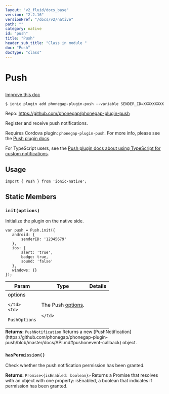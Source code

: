 ```yaml
---
layout: "v2_fluid/docs_base"
version: "2.2.16"
versionHref: "/docs/v2/native"
path: ""
category: native
id: "push"
title: "Push"
header_sub_title: "Class in module "
doc: "Push"
docType: "class"
---
```








<h1 class="api-title">
  
  Push
  

  

  </h1>

<a class="improve-v2-docs" href="http://github.com/driftyco/ionic-native/edit/master/src/plugins/push.ts#L271">
  Improve this doc
</a>



<!-- decorators -->





<pre><code>$ ionic plugin add phonegap-plugin-push --variable SENDER_ID=XXXXXXXXX</code></pre>
<p>Repo:
  <a href="https://github.com/phonegap/phonegap-plugin-push">
    https://github.com/phonegap/phonegap-plugin-push
  </a>
</p>

<!-- description -->

<p>Register and receive push notifications.</p>
<p>Requires Cordova plugin: <code>phonegap-plugin-push</code>. For more info, please see the <a href="https://github.com/phonegap/phonegap-plugin-push">Push plugin docs</a>.</p>
<p>For TypeScript users, see the <a href="https://github.com/phonegap/phonegap-plugin-push/blob/master/docs/TYPESCRIPT.md">Push plugin docs about using TypeScript for custom notifications</a>.</p>



<!-- if doc.decorators -->

<!-- @usage tag -->

<h2>Usage</h2>

<pre><code class="lang-typescript">import { Push } from &#39;ionic-native&#39;;
</code></pre>




<!-- @property tags -->


<h2>Static Members</h2>

<div id="init"></div>
<h3><code>init(options)</code>
  
</h3>




Initialize the plugin on the native side.

```
var push = Push.init({
   android: {
       senderID: '12345679'
   },
   ios: {
       alert: 'true',
       badge: true,
       sound: 'false'
   },
   windows: {}
});
```



<table class="table param-table" style="margin:0;">
  <thead>
  <tr>
    <th>Param</th>
    <th>Type</th>
    <th>Details</th>
  </tr>
  </thead>
  <tbody>
  
  <tr>
    <td>
      options
      
      
    </td>
    <td>
      
<code>PushOptions</code>
    </td>
    <td>
      <p>The Push <a href="https://github.com/phonegap/phonegap-plugin-push/blob/master/docs/API.md#parameters">options</a>.</p>

      
    </td>
  </tr>
  
  </tbody>
</table>





<div class="return-value" markdown="1">
  <i class="icon ion-arrow-return-left"></i>
  <b>Returns:</b> 
<code>PushNotification</code> Returns a new [PushNotification](https://github.com/phonegap/phonegap-plugin-push/blob/master/docs/API.md#pushonevent-callback) object.
</div>



<div id="hasPermission"></div>
<h3><code>hasPermission()</code>
  
</h3>


Check whether the push notification permission has been granted.






<div class="return-value" markdown="1">
  <i class="icon ion-arrow-return-left"></i>
  <b>Returns:</b> 
<code>Promise&lt;{isEnabled: boolean}&gt;</code> Returns a Promise that resolves with an object with one property: isEnabled, a boolean that indicates if permission has been granted.
</div>




<!-- methods on the class -->



<!-- other classes -->

<!-- end other classes -->

<!-- interfaces -->

<!-- end interfaces -->

<!-- related link --><!-- end content block -->


<!-- end body block -->

